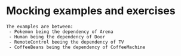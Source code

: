 # Mocking examples and exercises


```
The examples are between:
 - Pokemon being the dependency of Arena
 - Human being the dependency of Door
 - RemoteControl beeing the dependency of TV
 - CoffeeBeans being the dependency of CoffeeMachine
```